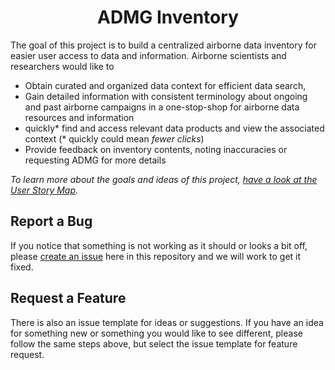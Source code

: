 <p align="center">
  <a href="https://earthdata.nasa.gov/esds/impact/admg">
  </a>
</p>
<h1 align="center">
  ADMG Inventory
</h1>

The goal of this project is to build a centralized airborne data inventory for easier user access to data and information. Airborne scientists and researchers would like to

- Obtain curated and organized data context for efficient data search,
- Gain detailed information with consistent terminology about ongoing and past airborne campaigns in a one-stop-shop for airborne data resources and information
- quickly* find and access relevant data products and view the associated context (* quickly could mean _fewer clicks_)
- Provide feedback on inventory contents, noting inaccuracies or requesting ADMG for more details

_To learn more about the goals and ideas of this project, [have a look at the User Story Map](https://miro.com/app/board/o9J_kumT768=/)._

## Report a Bug

If you notice that something is not working as it should or looks a bit off, please [create an issue](https://github.com/NASA-IMPACT/admg-inventory/issues/new/choose) here in this repository and we will work to get it fixed.

## Request a Feature

There is also an issue template for ideas or suggestions. If you have an idea for something new or something you would like to see different, please follow the same steps above, but select the issue template for feature request.
